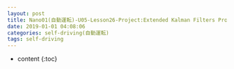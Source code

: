 ```yaml
---
layout: post
title: Nano01(自動運転)-U05-Lesson26-Project:Extended Kalman Filters Project
date: 2019-01-01 04:08:06
categories: self-driving(自動運転)
tags: self-driving
---
```

* content
{:toc}
